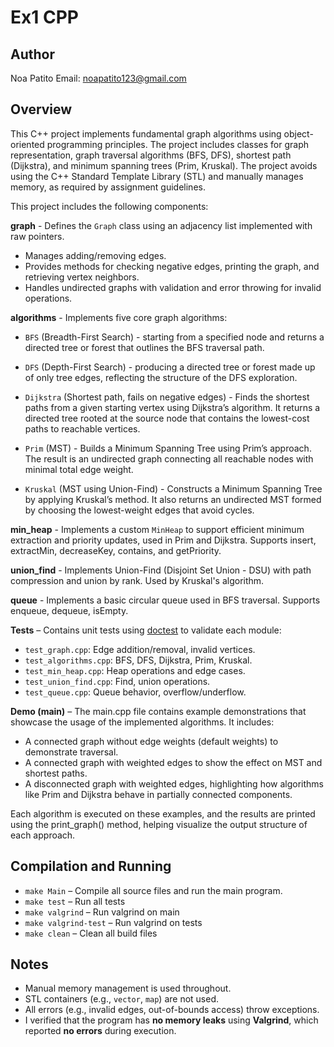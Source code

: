 # Ex1 CPP

## Author
Noa Patito 
Email: noapatito123@gmail.com

## Overview

This C++ project implements fundamental graph algorithms using object-oriented programming principles. The project includes classes for graph representation, graph traversal algorithms (BFS, DFS), shortest path (Dijkstra), and minimum spanning trees (Prim, Kruskal). The project avoids using the C++ Standard Template Library (STL) and manually manages memory, as required by assignment guidelines.

This project includes the following components:

 **graph** - Defines the `Graph` class using an adjacency list implemented with raw pointers.
* Manages adding/removing edges.
* Provides methods for checking negative edges, printing the graph, and retrieving vertex neighbors.
* Handles undirected graphs with validation and error throwing for invalid operations.

**algorithms** - Implements five core graph algorithms:
* `BFS` (Breadth-First Search) - starting from a specified node and returns a directed tree or forest   that outlines the BFS traversal path.

* `DFS` (Depth-First Search) - producing a directed tree or forest made up of only tree edges, reflecting the structure of the DFS exploration.

* `Dijkstra` (Shortest path, fails on negative edges) - Finds the shortest paths from a given starting vertex using Dijkstra’s algorithm. It returns a directed tree rooted at the source node that contains the lowest-cost paths to reachable vertices.

* `Prim` (MST) - Builds a Minimum Spanning Tree using Prim’s approach. The result is an undirected graph connecting all reachable nodes with minimal total edge weight.

* `Kruskal` (MST using Union-Find) - Constructs a Minimum Spanning Tree by applying Kruskal’s method. It also returns an undirected MST formed by choosing the lowest-weight edges that avoid cycles.

**min_heap** - Implements a custom `MinHeap` to support efficient minimum extraction and priority updates, used in Prim and Dijkstra.
Supports insert, extractMin, decreaseKey, contains, and getPriority.

**union_find** - Implements Union-Find (Disjoint Set Union - DSU) with path compression and union by rank.
Used by Kruskal's algorithm.

**queue** - Implements a basic circular queue used in BFS traversal.
Supports enqueue, dequeue, isEmpty.

**Tests** – Contains unit tests using [doctest](https://github.com/doctest/doctest) to validate each module:
* `test_graph.cpp`: Edge addition/removal, invalid vertices.
* `test_algorithms.cpp`: BFS, DFS, Dijkstra, Prim, Kruskal.
* `test_min_heap.cpp`: Heap operations and edge cases.
* `test_union_find.cpp`: Find, union operations.
* `test_queue.cpp`: Queue behavior, overflow/underflow.

**Demo (main)** – The main.cpp file contains example demonstrations that showcase the usage of the implemented algorithms. It includes:
* A connected graph without edge weights (default weights) to demonstrate traversal.
* A connected graph with weighted edges to show the effect on MST and shortest paths.
* A disconnected graph with weighted edges, highlighting how algorithms like Prim and Dijkstra behave in  partially connected components.

Each algorithm is executed on these examples, and the results are printed using the print_graph() method, helping visualize the output structure of each approach.


## Compilation and Running

* `make Main` – Compile all source files and run the main program.
* `make test` – Run all tests
* `make valgrind` – Run valgrind on main
* `make valgrind-test` – Run valgrind on tests
* `make clean` – Clean all build files

## Notes

* Manual memory management is used throughout.
* STL containers (e.g., `vector`, `map`) are not used.
* All errors (e.g., invalid edges, out-of-bounds access) throw exceptions.
* I verified that the program has **no memory leaks** using **Valgrind**, which reported **no errors** during execution.

